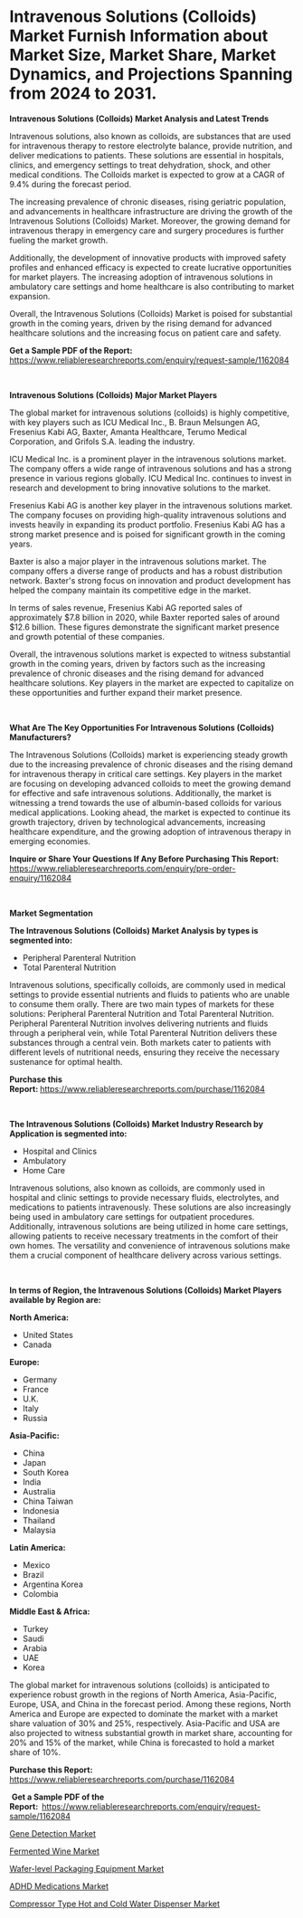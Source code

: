 <p><h1>Intravenous Solutions (Colloids) Market Furnish Information about Market Size, Market Share, Market Dynamics, and Projections Spanning from 2024 to 2031.</h1></p><p><strong>Intravenous Solutions (Colloids) Market Analysis and Latest Trends</strong></p>
<p><p>Intravenous solutions, also known as colloids, are substances that are used for intravenous therapy to restore electrolyte balance, provide nutrition, and deliver medications to patients. These solutions are essential in hospitals, clinics, and emergency settings to treat dehydration, shock, and other medical conditions. The Colloids market is expected to grow at a CAGR of 9.4% during the forecast period.</p><p>The increasing prevalence of chronic diseases, rising geriatric population, and advancements in healthcare infrastructure are driving the growth of the Intravenous Solutions (Colloids) Market. Moreover, the growing demand for intravenous therapy in emergency care and surgery procedures is further fueling the market growth.</p><p>Additionally, the development of innovative products with improved safety profiles and enhanced efficacy is expected to create lucrative opportunities for market players. The increasing adoption of intravenous solutions in ambulatory care settings and home healthcare is also contributing to market expansion.</p><p>Overall, the Intravenous Solutions (Colloids) Market is poised for substantial growth in the coming years, driven by the rising demand for advanced healthcare solutions and the increasing focus on patient care and safety.</p></p>
<p><strong>Get a Sample PDF of the Report:&nbsp;</strong> <a href="https://www.reliableresearchreports.com/enquiry/request-sample/1162084">https://www.reliableresearchreports.com/enquiry/request-sample/1162084</a></p>
<p>&nbsp;</p>
<p><strong>Intravenous Solutions (Colloids) Major Market Players</strong></p>
<p><p>The global market for intravenous solutions (colloids) is highly competitive, with key players such as ICU Medical Inc., B. Braun Melsungen AG, Fresenius Kabi AG, Baxter, Amanta Healthcare, Terumo Medical Corporation, and Grifols S.A. leading the industry.</p><p>ICU Medical Inc. is a prominent player in the intravenous solutions market. The company offers a wide range of intravenous solutions and has a strong presence in various regions globally. ICU Medical Inc. continues to invest in research and development to bring innovative solutions to the market.</p><p>Fresenius Kabi AG is another key player in the intravenous solutions market. The company focuses on providing high-quality intravenous solutions and invests heavily in expanding its product portfolio. Fresenius Kabi AG has a strong market presence and is poised for significant growth in the coming years.</p><p>Baxter is also a major player in the intravenous solutions market. The company offers a diverse range of products and has a robust distribution network. Baxter's strong focus on innovation and product development has helped the company maintain its competitive edge in the market.</p><p>In terms of sales revenue, Fresenius Kabi AG reported sales of approximately $7.8 billion in 2020, while Baxter reported sales of around $12.6 billion. These figures demonstrate the significant market presence and growth potential of these companies.</p><p>Overall, the intravenous solutions market is expected to witness substantial growth in the coming years, driven by factors such as the increasing prevalence of chronic diseases and the rising demand for advanced healthcare solutions. Key players in the market are expected to capitalize on these opportunities and further expand their market presence.</p></p>
<p>&nbsp;</p>
<p><strong>What Are The Key Opportunities For Intravenous Solutions (Colloids) Manufacturers?</strong></p>
<p><p>The Intravenous Solutions (Colloids) market is experiencing steady growth due to the increasing prevalence of chronic diseases and the rising demand for intravenous therapy in critical care settings. Key players in the market are focusing on developing advanced colloids to meet the growing demand for effective and safe intravenous solutions. Additionally, the market is witnessing a trend towards the use of albumin-based colloids for various medical applications. Looking ahead, the market is expected to continue its growth trajectory, driven by technological advancements, increasing healthcare expenditure, and the growing adoption of intravenous therapy in emerging economies.</p></p>
<p><strong>Inquire or Share Your Questions If Any Before Purchasing This Report:</strong> <a href="https://www.reliableresearchreports.com/enquiry/pre-order-enquiry/1162084">https://www.reliableresearchreports.com/enquiry/pre-order-enquiry/1162084</a></p>
<p>&nbsp;</p>
<p><strong>Market Segmentation</strong></p>
<p><strong>The Intravenous Solutions (Colloids) Market Analysis by types is segmented into:</strong></p>
<p><ul><li>Peripheral Parenteral Nutrition</li><li>Total Parenteral Nutrition</li></ul></p>
<p><p>Intravenous solutions, specifically colloids, are commonly used in medical settings to provide essential nutrients and fluids to patients who are unable to consume them orally. There are two main types of markets for these solutions: Peripheral Parenteral Nutrition and Total Parenteral Nutrition. Peripheral Parenteral Nutrition involves delivering nutrients and fluids through a peripheral vein, while Total Parenteral Nutrition delivers these substances through a central vein. Both markets cater to patients with different levels of nutritional needs, ensuring they receive the necessary sustenance for optimal health.</p></p>
<p><strong>Purchase this Report:&nbsp;</strong><a href="https://www.reliableresearchreports.com/purchase/1162084">https://www.reliableresearchreports.com/purchase/1162084</a></p>
<p>&nbsp;</p>
<p><strong>The Intravenous Solutions (Colloids) Market Industry Research by Application is segmented into:</strong></p>
<p><ul><li>Hospital and Clinics</li><li>Ambulatory</li><li>Home Care</li></ul></p>
<p><p>Intravenous solutions, also known as colloids, are commonly used in hospital and clinic settings to provide necessary fluids, electrolytes, and medications to patients intravenously. These solutions are also increasingly being used in ambulatory care settings for outpatient procedures. Additionally, intravenous solutions are being utilized in home care settings, allowing patients to receive necessary treatments in the comfort of their own homes. The versatility and convenience of intravenous solutions make them a crucial component of healthcare delivery across various settings.</p></p>
<p>&nbsp;</p>
<p><strong>In terms of Region, the Intravenous Solutions (Colloids) Market Players available by Region are:</strong></p>
<p>
    <p> <strong> North America: </strong>
        <ul>
            <li>United States</li>
            <li>Canada</li>
        </ul>
        </p> 
    <p> <strong> Europe: </strong>
        <ul>
            <li>Germany</li>
            <li>France</li>
            <li>U.K.</li>
            <li>Italy</li>
            <li>Russia</li>
        </ul>
        </p> 
    <p> <strong> Asia-Pacific: </strong>
        <ul>
            <li>China</li>
            <li>Japan</li>
            <li>South Korea</li>
            <li>India</li>
            <li>Australia</li>
            <li>China Taiwan</li>
            <li>Indonesia</li>
            <li>Thailand</li>
            <li>Malaysia</li>
        </ul>
        </p> 
    <p> <strong> Latin America: </strong>
        <ul>
            <li>Mexico</li>
            <li>Brazil</li>
            <li>Argentina Korea</li>
            <li>Colombia</li>
        </ul>
        </p> 
    <p> <strong> Middle East & Africa: </strong>
        <ul>
            <li>Turkey</li>
            <li>Saudi</li>
            <li>Arabia</li>
            <li>UAE</li>
            <li>Korea</li>
        </ul>
    </p>
    </p>
<p><p>The global market for intravenous solutions (colloids) is anticipated to experience robust growth in the regions of North America, Asia-Pacific, Europe, USA, and China in the forecast period. Among these regions, North America and Europe are expected to dominate the market with a market share valuation of 30% and 25%, respectively. Asia-Pacific and USA are also projected to witness substantial growth in market share, accounting for 20% and 15% of the market, while China is forecasted to hold a market share of 10%.</p></p>
<p><strong>Purchase this Report: </strong><a href="https://www.reliableresearchreports.com/purchase/1162084">https://www.reliableresearchreports.com/purchase/1162084</a></p>
<p>&nbsp;<strong>Get a Sample PDF of the Report:&nbsp;&nbsp;</strong><a href="https://www.reliableresearchreports.com/enquiry/request-sample/1162084">https://www.reliableresearchreports.com/enquiry/request-sample/1162084</a></p>
<p><strong></strong></p>
<p><p><a href="https://medium.com/@lottiejerde6456/gene-detection-market-size-market-outlook-and-market-forecast-2024-to-2031-13d19a63fc29">Gene Detection Market</a></p><p><a href="https://medium.com/@doriscampbell78/fermented-wine-market-size-reveals-the-best-marketing-channels-in-global-industry-578419a352e0">Fermented Wine Market</a></p><p><a href="https://github.com/okotobwrhuteie/Market-Research-Report-List-1/blob/main/wafer-level-packaging-equipment-market.md">Wafer-level Packaging Equipment Market</a></p><p><a href="https://medium.com/@lottiejerde6456/adhd-medications-market-competitive-analysis-market-trends-and-forecast-to-2031-99defbcd9651">ADHD Medications Market</a></p><p><a href="https://github.com/ashepherd82/Market-Research-Report-List-3/blob/main/compressor-type-hot-and-cold-water-dispenser-market.md">Compressor Type Hot and Cold Water Dispenser Market</a></p></p>